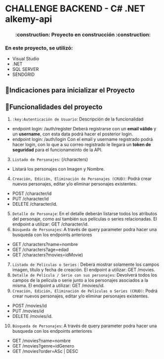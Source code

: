 # CHALLENGE BACKEND - C# .NET alkemy-api
<h3 align="center">
:construction: Proyecto en construcción :construction:
</h3>

### En este proyecto, se utilizó:
 - Visual Studio
 - .NET
 - SQL SERVER
 - SENDGRID

## :mega:Indicaciones para inicializar el Proyecto
 
## :hammer:Funcionalidades del proyecto

1. `:key:Autenticación de Usuario`: Descripción de la funcionalidad 
 - endpoint login: /auth/register
   Deberá registrarse con un **email válido** y un **username**, con esta data podrá hacer el posterior login.
  - endpoint login: /auth/login
   Con el email y username registrado podrá hacer login, con lo que a su correo registrado le llegará un **token de seguridad** para el funcionameinto de la API.
3. `Listado de Personajes`: (/characters)
 - Listará los personajes con Imagen y Nombre. 
4. `Creación, Edición, Eliminación de Personajes (CRUD)`: Podrá crear nuevos personajes, editar y/o eliminar personajes existentes. 
 - POST /character/id
 - PUT /character/id 
 - DELETE /character/id.
5.  `Detalle de Personaje`: En el detalle deberán listarse todos los atributos del personaje, como así también sus películas o series relacionadas. El endpoint a utilizar: GET /character/id.
6.  `Búsqueda de Personajes`: A través de query parameter podra hacer una busqueda con los endpoints anteriores
 -  GET /characters?name=nombre
 -  GET /characters?age=edad
 -  GET /characters?movies=idMovie) 
 7. `Listado de Peliculas o Series` : Deberá mostrar solamente los campos imagen, título y fecha de creación.
El endpoint a utilizar: GET /movies.
8. `Detalle de Película / Serie con sus personajes`: Devolverá todos los campos de la película o serie junto a los personajes asociados a la misma. El endpoint a utilizar: GET /movies/id.
9. `Creación, Edición, Eliminación de Peliculas o Series (CRUD)`: Podrá crear nuevos personajes, editar y/o eliminar personajes existentes. 
 - POST /movies/id
 - PUT /movies/id 
 - DELETE /movies/id.
10. `Búsqueda de Personajes`: A través de query parameter podra hacer una busqueda con los endpoints anteriores
 -  GET /movies?name=nombre
 -  GET /movies?genre=idGenero
 -  GET /movies?order=ASc | DESC

